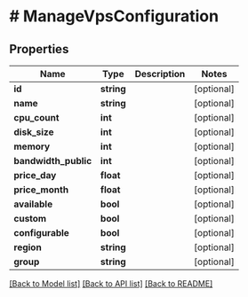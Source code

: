 # # ManageVpsConfiguration

## Properties

Name | Type | Description | Notes
------------ | ------------- | ------------- | -------------
**id** | **string** |  | [optional]
**name** | **string** |  | [optional]
**cpu_count** | **int** |  | [optional]
**disk_size** | **int** |  | [optional]
**memory** | **int** |  | [optional]
**bandwidth_public** | **int** |  | [optional]
**price_day** | **float** |  | [optional]
**price_month** | **float** |  | [optional]
**available** | **bool** |  | [optional]
**custom** | **bool** |  | [optional]
**configurable** | **bool** |  | [optional]
**region** | **string** |  | [optional]
**group** | **string** |  | [optional]

[[Back to Model list]](../../README.md#models) [[Back to API list]](../../README.md#endpoints) [[Back to README]](../../README.md)
